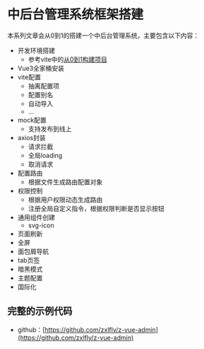 # 中后台管理系统框架搭建

本系列文章会从0到1的搭建一个中后台管理系统，主要包含以下内容：

- 开发环境搭建
  - 参考vite中的[从0到1构建项目](/packages/vite/_sort.4_从0到1构建项目.html)
- Vue3全家桶安装
- vite配置
  - 抽离配置项
  - 配置别名
  - 自动导入
  - ...
- mock配置
  - 支持发布到线上
- axios封装
  - 请求拦截
  - 全局loading
  - 取消请求
- 配置路由
  - 根据文件生成路由配置对象
- 权限控制
  - 根据用户权限动态生成路由
  - 注册全局自定义指令，根据权限判断是否显示按钮
- 通用组件创建
  - svg-icon
- 页面刷新
- 全屏
- 面包屑导航
- tab页签
- 暗黑模式
- 主题配置
- 国际化

## 完整的示例代码

- github：[https://github.com/zxlfly/z-vue-admin](https://github.com/zxlfly/z-vue-admin)
